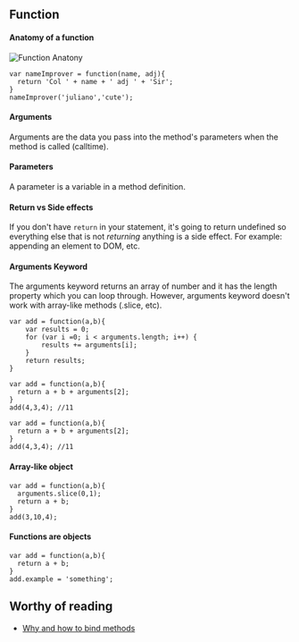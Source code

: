 ## Function

#### Anatomy of a function

![Function Anatony](https://s3.amazonaws.com/media-p.slid.es/uploads/biancagandolfo/images/687987/Screen_Shot_2014-10-02_at_5.25.11_PM.png)

```
var nameImprover = function(name, adj){
  return 'Col ' + name + ' adj ' + 'Sir';
}
nameImprover('juliano','cute');
```

#### Arguments

Arguments are the data you pass into the method's parameters when the method is called (calltime).

#### Parameters

A parameter is a variable in a method definition.

#### Return vs Side effects

If you don't have `return` in your statement, it's going to return undefined so everything else that is not *returning* anything is a side effect. For example: appending an element to DOM, etc.

#### Arguments Keyword

The arguments keyword returns an array of number and it has the length property which you can loop through. However, arguments keyword doesn't work with array-like methods (.slice, etc).

```
var add = function(a,b){
    var results = 0;
    for (var i =0; i < arguments.length; i++) {
        results += arguments[i];
    }
    return results;
}
```

```
var add = function(a,b){
  return a + b + arguments[2];
}
add(4,3,4); //11
```

```
var add = function(a,b){
  return a + b + arguments[2];
}
add(4,3,4); //11
```

#### Array-like object

```
var add = function(a,b){
  arguments.slice(0,1);
  return a + b;
}
add(3,10,4);
```

#### Functions are objects

```
var add = function(a,b){
  return a + b;
}
add.example = 'something';
```
## Worthy of reading

- [Why and how to bind methods](http://reactkungfu.com/2015/07/why-and-how-to-bind-methods-in-your-react-component-classes/)
